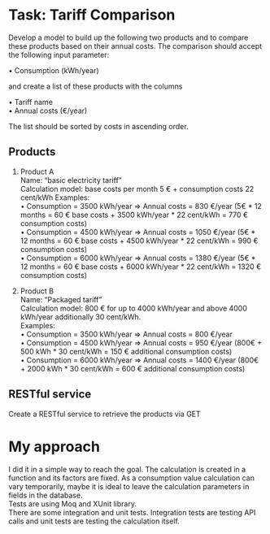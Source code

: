# Task: Tariff Comparison
Develop a model to build up the following two products and to compare these products based on their annual
costs. The comparison should accept the following input parameter:

• Consumption (kWh/year)

and create a list of these products with the columns

• Tariff name  
• Annual costs (€/year)

The list should be sorted by costs in ascending order.

## Products
1. Product A  
Name: “basic electricity tariff”  
Calculation model: base costs per month 5 € + consumption costs 22 cent/kWh Examples:  
• Consumption = 3500 kWh/year => Annual costs = 830 €/year (5€ * 12 months = 60 € base costs + 3500 kWh/year * 22 cent/kWh = 770 € consumption costs)  
• Consumption = 4500 kWh/year => Annual costs = 1050 €/year (5€ * 12 months = 60 € base costs + 4500 kWh/year * 22 cent/kWh = 990 € consumption costs)  
• Consumption = 6000 kWh/year => Annual costs = 1380 €/year (5€ * 12 months = 60 € base costs + 6000 kWh/year * 22 cent/kWh = 1320 € consumption costs)  

2. Product B  
Name: “Packaged tariff”  
Calculation model: 800 € for up to 4000 kWh/year and above 4000 kWh/year additionally 30 cent/kWh.  
Examples:  
• Consumption = 3500 kWh/year => Annual costs = 800 €/year  
• Consumption = 4500 kWh/year => Annual costs = 950 €/year (800€ + 500 kWh * 30 cent/kWh = 150 € additional consumption costs)  
• Consumption = 6000 kWh/year => Annual costs = 1400 €/year (800€ + 2000 kWh * 30 cent/kWh = 600 € additional consumption costs)  

## RESTful service
Create a RESTful service to retrieve the products via GET

# My approach
I did it in a simple way to reach the goal. The calculation is created in a function and its factors are fixed. As a consumption value calculation can vary temporarily, maybe it is ideal to leave the calculation parameters in fields in the database.  
Tests are using Moq and XUnit library.  
There are some integration and unit tests. Integration tests are testing API calls and unit tests are testing the calculation itself.  
